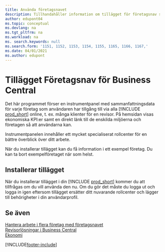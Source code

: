 ```yaml
---
title: Använda företagsnavet
description: Tillhandahåller information om tillägget för företagsnav som du kan använda för att hantera ditt arbete över flera företag i Business Central.
author: edupont04
ms.topic: conceptual
ms.devlang: na
ms.tgt_pltfrm: na
ms.workload: na
ms. search.keywords: null
ms.search.form: '1151, 1152, 1153, 1154, 1155, 1165, 1166, 1167,'
ms.date: 04/01/2021
ms.author: edupont
---
```

# <a name="the-company-hub-for-business-central-extension" />Tillägget Företagsnav för Business Central

Det här programmet förser en instrumentpanel med sammanfattningsdata för varje företag som användaren har tillgång till via alla [!INCLUDE [prod_short](includes/prod_short.md)] online, t. ex. många klienter för en revisor. På hemsidan visas ekonomiska KPI:er samt en direkt länk till de enskilda miljöerna och företagen så att användarna kan.

Instrumentpanelen innehåller ett mycket specialiserat rollcenter för en bättre överblick över ditt arbete.

När du installerar tillägget kan du få information i ett exempel företag. Du kan ta bort exempelföretaget när som helst.

## <a name="installing-the-extension" />Installerar tillägget

När du installerar tillägget i din [!INCLUDE [prod_short](includes/prod_short.md)] kommer du att tillfrågas om du vill använda den nu. Om du gör det måste du logga ut och logga in igen eftersom tillägget ersätter ditt nuvarande rollcenter och lägger till behörigheter i din användarprofil.

## <a name="see-also" />Se även

[Hantera arbete i flera företag med företagsnavet](company-hub.md)  
[Revisorlösningar i Business Central ](finance-accounting.md)  
[Ekonomi](finance.md)  

[!INCLUDE[footer-include](includes/footer-banner.md)]
